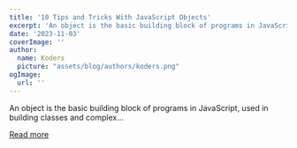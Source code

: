 ```yaml
---
title: '10 Tips and Tricks With JavaScript Objects'
excerpt: 'An object is the basic building block of programs in JavaScript, used in building classes and complex...'
date: '2023-11-03'
coverImage: ''
author:
  name: Koders
  picture: "assets/blog/authors/koders.png"
ogImage:
  url: ''
---
```


An object is the basic building block of programs in JavaScript, used in building classes and complex...

[Read more](https://dev.to/xuho/10-tips-and-tricks-with-javascript-objects-3al0)
